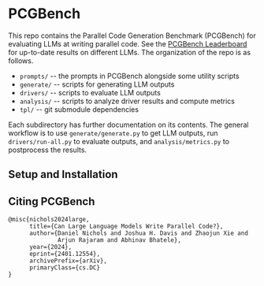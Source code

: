 # PCGBench

This repo contains the Parallel Code Generation Benchmark (PCGBench) for
evaluating LLMs at writing parallel code. See the [PCGBench
Leaderboard](https://pssg.cs.umd.edu/blog/2024/pareval/) for up-to-date results
on different LLMs. The organization of the repo is as follows.

- `prompts/` -- the prompts in PCGBench alongside some utility scripts
- `generate/` -- scripts for generating LLM outputs
- `drivers/` -- scripts to evaluate LLM outputs
- `analysis/` -- scripts to analyze driver results and compute metrics
- `tpl/` -- git submodule dependencies

Each subdirectory has further documentation on its contents. The general
workflow is to use `generate/generate.py` to get LLM outputs, run
`drivers/run-all.py` to evaluate outputs, and `analysis/metrics.py` to
postprocess the results.

## Setup and Installation


## Citing PCGBench

```
@misc{nichols2024large,
      title={Can Large Language Models Write Parallel Code?}, 
      author={Daniel Nichols and Joshua H. Davis and Zhaojun Xie and 
              Arjun Rajaram and Abhinav Bhatele},
      year={2024},
      eprint={2401.12554},
      archivePrefix={arXiv},
      primaryClass={cs.DC}
}
```